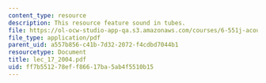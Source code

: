 ```yaml
---
content_type: resource
description: This resource feature sound in tubes.
file: https://ol-ocw-studio-app-qa.s3.amazonaws.com/courses/6-551j-acoustics-of-speech-and-hearing-fall-2004/ff7b551278eff86617ba5ab4f5510b15_lec_17_2004.pdf
file_type: application/pdf
parent_uid: a557b856-c41b-7d32-2072-f4cdbd7044b1
resourcetype: Document
title: lec_17_2004.pdf
uid: ff7b5512-78ef-f866-17ba-5ab4f5510b15
---
```

